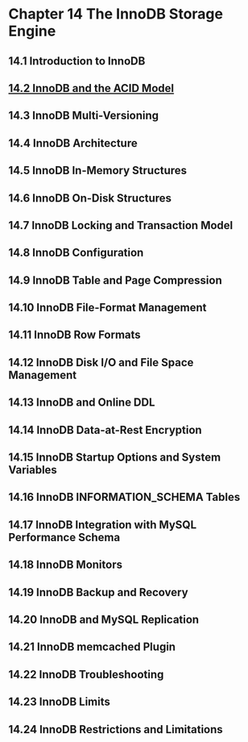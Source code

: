 # Chapter 14 The InnoDB Storage Engine
## 14.1 Introduction to InnoDB
## [14.2 InnoDB and the ACID Model](https://github.com/tychusyuan/database-systems/blob/main/MySQL/doc/14.2%20InnoDB%20and%20the%20ACID%20Model.md)
## 14.3 InnoDB Multi-Versioning
## 14.4 InnoDB Architecture
## 14.5 InnoDB In-Memory Structures
## 14.6 InnoDB On-Disk Structures
## 14.7 InnoDB Locking and Transaction Model
## 14.8 InnoDB Configuration
## 14.9 InnoDB Table and Page Compression
## 14.10 InnoDB File-Format Management
## 14.11 InnoDB Row Formats
## 14.12 InnoDB Disk I/O and File Space Management
## 14.13 InnoDB and Online DDL
## 14.14 InnoDB Data-at-Rest Encryption
## 14.15 InnoDB Startup Options and System Variables
## 14.16 InnoDB INFORMATION_SCHEMA Tables
## 14.17 InnoDB Integration with MySQL Performance Schema
## 14.18 InnoDB Monitors
## 14.19 InnoDB Backup and Recovery
## 14.20 InnoDB and MySQL Replication
## 14.21 InnoDB memcached Plugin
## 14.22 InnoDB Troubleshooting
## 14.23 InnoDB Limits
## 14.24 InnoDB Restrictions and Limitations
